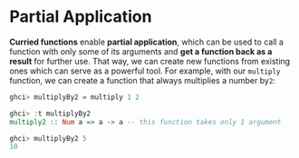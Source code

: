 # Partial Application

**Curried functions** enable **partial application**, which can be used to call a function with only some of its arguments and **get a function back as a result** for further use. That way, we can create new functions from existing ones which can serve as a powerful tool. For example, with our `multiply` function, we can create a function that always multiplies a number by`2`:

```haskell
ghci> multiplyBy2 = multiply 1 2

ghci> :t multiplyBy2
multiply2 :: Num a => a -> a -- this function takes only 1 argument

ghci> multiplyBy2 5
10
```
